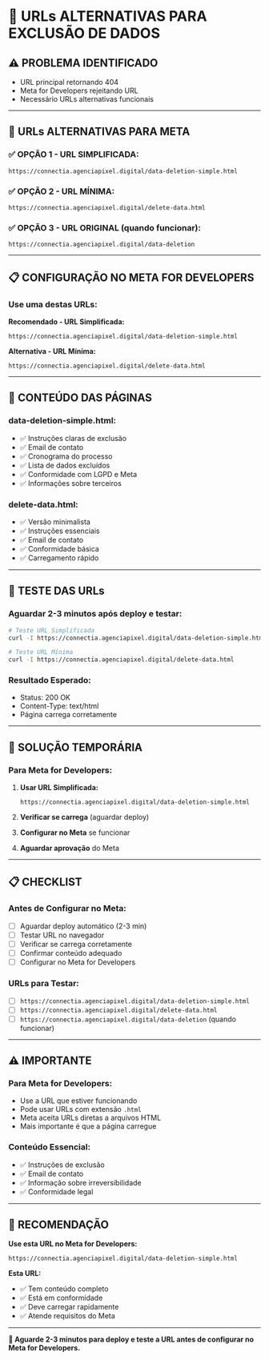 # 🔗 **URLs ALTERNATIVAS PARA EXCLUSÃO DE DADOS**

## **⚠️ PROBLEMA IDENTIFICADO**
- URL principal retornando 404
- Meta for Developers rejeitando URL
- Necessário URLs alternativas funcionais

---

## **🔗 URLs ALTERNATIVAS PARA META**

### **✅ OPÇÃO 1 - URL SIMPLIFICADA:**
```
https://connectia.agenciapixel.digital/data-deletion-simple.html
```

### **✅ OPÇÃO 2 - URL MÍNIMA:**
```
https://connectia.agenciapixel.digital/delete-data.html
```

### **✅ OPÇÃO 3 - URL ORIGINAL (quando funcionar):**
```
https://connectia.agenciapixel.digital/data-deletion
```

---

## **📋 CONFIGURAÇÃO NO META FOR DEVELOPERS**

### **Use uma destas URLs:**

**Recomendado - URL Simplificada:**
```
https://connectia.agenciapixel.digital/data-deletion-simple.html
```

**Alternativa - URL Mínima:**
```
https://connectia.agenciapixel.digital/delete-data.html
```

---

## **🎯 CONTEÚDO DAS PÁGINAS**

### **data-deletion-simple.html:**
- ✅ Instruções claras de exclusão
- ✅ Email de contato
- ✅ Cronograma do processo
- ✅ Lista de dados excluídos
- ✅ Conformidade com LGPD e Meta
- ✅ Informações sobre terceiros

### **delete-data.html:**
- ✅ Versão minimalista
- ✅ Instruções essenciais
- ✅ Email de contato
- ✅ Conformidade básica
- ✅ Carregamento rápido

---

## **📱 TESTE DAS URLs**

### **Aguardar 2-3 minutos após deploy e testar:**

```bash
# Teste URL Simplificada
curl -I https://connectia.agenciapixel.digital/data-deletion-simple.html

# Teste URL Mínima  
curl -I https://connectia.agenciapixel.digital/delete-data.html
```

### **Resultado Esperado:**
- Status: 200 OK
- Content-Type: text/html
- Página carrega corretamente

---

## **🔧 SOLUÇÃO TEMPORÁRIA**

### **Para Meta for Developers:**

1. **Usar URL Simplificada:**
   ```
   https://connectia.agenciapixel.digital/data-deletion-simple.html
   ```

2. **Verificar se carrega** (aguardar deploy)

3. **Configurar no Meta** se funcionar

4. **Aguardar aprovação** do Meta

---

## **📋 CHECKLIST**

### **Antes de Configurar no Meta:**
- [ ] Aguardar deploy automático (2-3 min)
- [ ] Testar URL no navegador
- [ ] Verificar se carrega corretamente
- [ ] Confirmar conteúdo adequado
- [ ] Configurar no Meta for Developers

### **URLs para Testar:**
- [ ] `https://connectia.agenciapixel.digital/data-deletion-simple.html`
- [ ] `https://connectia.agenciapixel.digital/delete-data.html`
- [ ] `https://connectia.agenciapixel.digital/data-deletion` (quando funcionar)

---

## **⚠️ IMPORTANTE**

### **Para Meta for Developers:**
- Use a URL que estiver funcionando
- Pode usar URLs com extensão `.html`
- Meta aceita URLs diretas a arquivos HTML
- Mais importante é que a página carregue

### **Conteúdo Essencial:**
- ✅ Instruções de exclusão
- ✅ Email de contato
- ✅ Informação sobre irreversibilidade
- ✅ Conformidade legal

---

## **🎯 RECOMENDAÇÃO**

**Use esta URL no Meta for Developers:**
```
https://connectia.agenciapixel.digital/data-deletion-simple.html
```

**Esta URL:**
- ✅ Tem conteúdo completo
- ✅ Está em conformidade
- ✅ Deve carregar rapidamente
- ✅ Atende requisitos do Meta

---

**🎯 Aguarde 2-3 minutos para deploy e teste a URL antes de configurar no Meta for Developers.**
